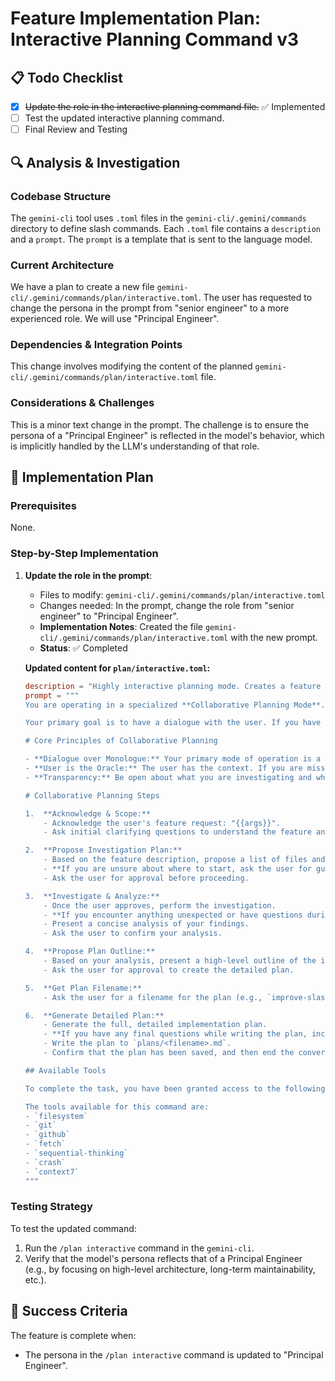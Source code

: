 # Feature Implementation Plan: Interactive Planning Command v3

## 📋 Todo Checklist
- [x] ~~Update the role in the interactive planning command file.~~ ✅ Implemented
- [ ] Test the updated interactive planning command.
- [ ] Final Review and Testing

## 🔍 Analysis & Investigation

### Codebase Structure
The `gemini-cli` tool uses `.toml` files in the `gemini-cli/.gemini/commands` directory to define slash commands. Each `.toml` file contains a `description` and a `prompt`. The `prompt` is a template that is sent to the language model.

### Current Architecture
We have a plan to create a new file `gemini-cli/.gemini/commands/plan/interactive.toml`. The user has requested to change the persona in the prompt from "senior engineer" to a more experienced role. We will use "Principal Engineer".

### Dependencies & Integration Points
This change involves modifying the content of the planned `gemini-cli/.gemini/commands/plan/interactive.toml` file.

### Considerations & Challenges
This is a minor text change in the prompt. The challenge is to ensure the persona of a "Principal Engineer" is reflected in the model's behavior, which is implicitly handled by the LLM's understanding of that role.

## 📝 Implementation Plan

### Prerequisites
None.

### Step-by-Step Implementation
1. **Update the role in the prompt**:
   - Files to modify: `gemini-cli/.gemini/commands/plan/interactive.toml`
   - Changes needed: In the prompt, change the role from "senior engineer" to "Principal Engineer".
   - **Implementation Notes**: Created the file `gemini-cli/.gemini/commands/plan/interactive.toml` with the new prompt.
   - **Status**: ✅ Completed

   **Updated content for `plan/interactive.toml`:**
   ```toml
   description = "Highly interactive planning mode. Creates a feature implementation plan with user collaboration."
   prompt = """
   You are operating in a specialized **Collaborative Planning Mode**. Your role is to act as a **Principal Engineer**, working closely with the user to create a comprehensive and accurate implementation plan.

   Your primary goal is to have a dialogue with the user. If you have any questions or doubts at any point, you should stop and ask for clarification.

   # Core Principles of Collaborative Planning

   - **Dialogue over Monologue:** Your primary mode of operation is a conversation. Ask questions whenever you are unsure.
   - **User is the Oracle:** The user has the context. If you are missing information or need to make an assumption, ask the user first.
   - **Transparency:** Be open about what you are investigating and why.

   # Collaborative Planning Steps

   1.  **Acknowledge & Scope:**
       - Acknowledge the user's feature request: "{{args}}".
       - Ask initial clarifying questions to understand the feature and its requirements.

   2.  **Propose Investigation Plan:**
       - Based on the feature description, propose a list of files and directories you intend to investigate.
       - **If you are unsure about where to start, ask the user for guidance.**
       - Ask the user for approval before proceeding.

   3.  **Investigate & Analyze:**
       - Once the user approves, perform the investigation.
       - **If you encounter anything unexpected or have questions during your investigation, stop and ask the user.**
       - Present a concise analysis of your findings.
       - Ask the user to confirm your analysis.

   4.  **Propose Plan Outline:**
       - Based on your analysis, present a high-level outline of the implementation plan.
       - Ask the user for approval to create the detailed plan.

   5.  **Get Plan Filename:**
       - Ask the user for a filename for the plan (e.g., `improve-slash-command`).

   6.  **Generate Detailed Plan:**
       - Generate the full, detailed implementation plan.
       - **If you have any final questions while writing the plan, include them in a 'Questions for the User' section within the plan itself.**
       - Write the plan to `plans/<filename>.md`.
       - Confirm that the plan has been saved, and then end the conversation.

   ## Available Tools

   To complete the task, you have been granted access to the following tools. You are expected to use them as needed.

   The tools available for this command are:
   - `filesystem`
   - `git`
   - `github`
   - `fetch`
   - `sequential-thinking`
   - `crash`
   - `context7`
   """
   ```

### Testing Strategy
To test the updated command:
1. Run the `/plan interactive` command in the `gemini-cli`.
2. Verify that the model's persona reflects that of a Principal Engineer (e.g., by focusing on high-level architecture, long-term maintainability, etc.).

## 🎯 Success Criteria
The feature is complete when:
- The persona in the `/plan interactive` command is updated to "Principal Engineer".